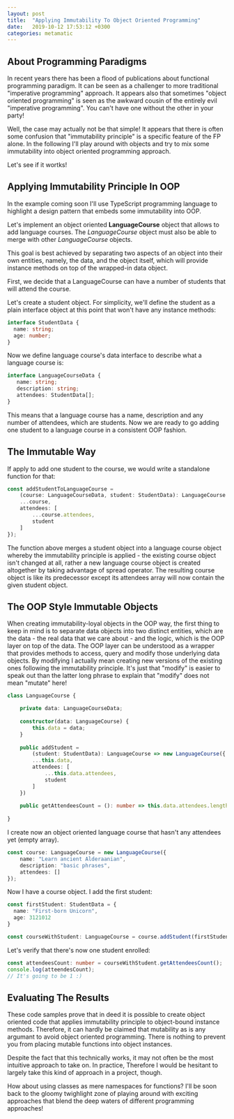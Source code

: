 ```yaml
---
layout: post
title:  "Applying Immutability To Object Oriented Programming"
date:   2019-10-12 17:53:12 +0300
categories: metamatic
---
```


## About Programming Paradigms

In recent years there has been a flood of publications about functional programming
paradigm. It can be seen as a challenger to more traditional "imperative programming" approach. It appears also that
sometimes "object oriented programming" is seen as the awkward cousin 
of the entirely evil "imperative programming". You can't have one without the other in your party! 

Well, the case may actually not be that simple! It appears that there is often some confusion 
that "immutability principle" is a specific feature of the FP alone.
In the following I'll play around with objects and try to mix some immutability into object oriented programming approach.

Let's see if it wortks!

## Applying Immutability Principle In OOP

In the example coming soon I'll use TypeScript programming language to highlight a design
pattern that embeds some immutability into OOP.

Let's implement an object oriented **LanguageCourse** object that allows to add language courses. The
*LanguageCourse* object must also be able to merge with other *LanguageCourse* objects.

This goal is best achieved by separating two aspects of an object into their own entities, namely, the data, and the object
itself, which will provide instance methods on top of the wrapped-in data object.

First, we decide that a LanguageCourse can have a number of students that will attend the course.

Let's create a student object. For simplicity, we'll define the student as a plain interface object at this point 
that won't have any instance methods:

```TypeScript
interface StudentData {
  name: string;
  age: number;
}
```

Now we define language course's data interface to describe what a language course is: 

```TypeScript
interface LanguageCourseData {
   name: string;
   description: string;
   attendees: StudentData[];
}
```

This means that a language course has a name, description and any number of attendees, which are students.
Now we are ready to go adding one student to a language course in a consistent OOP fashion. 

## The Immutable Way

If apply  to add one student to the course, 
we would write a standalone function for that:

```TypeScript
const addStudentToLanguageCourse = 
    (course: LanguageCourseData, student: StudentData): LanguageCourse => ({
    ...course,
    attendees: [
        ...course.attendees,
        student
    ]
});
```

The function above merges a student object into a language course object whereby the immutability 
principle is applied - the existing course object isn't changed at all, rather a new language course object
is created altogether by taking advantage of spread operator.
The resulting course object is like its predecessor except its attendees array will now contain the given student object.

## The OOP Style Immutable Objects

When creating immutability-loyal objects in the OOP way, the first thing to keep in mind is to separate data objects
into two distinct entities, which are the data - the real data that we care about - and the logic, which is the
OOP layer on top of the data. The OOP layer can be understood as a wrapper that provides methods to access, query and
modify those underlying data objects. By modifying I actually mean creating new versions of the existing ones following
the immutability principle. It's just that "modify" is easier to speak out than the latter long phrase to explain
that "modify" does not mean "mutate" here!

```TypeScript
class LanguageCourse {

    private data: LanguageCourseData;
    
    constructor(data: LanguageCourse) {
        this.data = data;
    }
    
    public addStudent = 
        (student: StudentData): LanguageCourse => new LanguageCourse({
        ...this.data,
        attendees: [
            ...this.data.attendees,
            student
        ]
    })
    
    public getAttendeesCount = (): number => this.data.attendees.length;
    
}
```

I create now an object oriented language course that hasn't any attendees yet (empty array).

```TypeScript
const course: LanguageCourse = new LanguageCourse({
    name: "Learn ancient Alderaanian",
    description: "basic phrases",
    attendees: []
});
```

Now I have a course object. I add the first student:

```TypeScript
const firstStudent: StudentData = {
  name: "First-born Unicorn",
  age: 3121012
}

const courseWithStudent: LanguageCourse = course.addStudent(firstStudent);
```
Let's verify that there's now one student enrolled:

```TypeScript
const attendeesCount: number = courseWithStudent.getAttendeesCount();
console.log(atteendesCount);
// It's going to be 1 :)
```

## Evaluating The Results

These code samples prove that in deed it is possible to create object oriented
code that applies immutability principle to object-bound instance methods. Therefore,
it can hardly be claimed that mutability as is any argumant to avoid object 
oriented programming. There is nothing to prevent you from placing
mutable functions into object instances.

Despite the fact that this technically works, it may not often 
be the most intuitive approach to take on. In practice,
Therefore I would be hesitant to largely take this kind of approach in a project, though.

How about using classes as mere namespaces for functions? 
I'll be soon back to the gloomy twighlight zone of playing around
with exciting approaches that blend the deep waters of different programming approaches!
